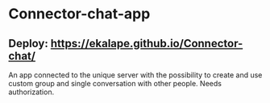 # Connector-chat-app

## Deploy:  https://ekalape.github.io/Connector-chat/


An app connected to the unique server with the possibility to create and use custom group and single conversation with other people. Needs authorization.
